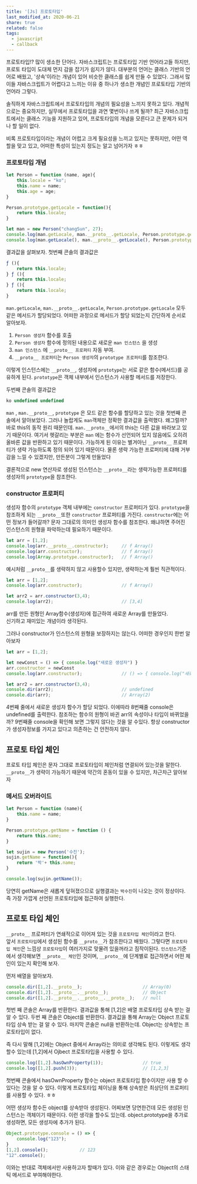 ```yaml
---
title: '[Js] 프로토타입'
last_modified_at: 2020-06-21
share: true
related: false
tags:
  - javascript
  - callback
---
```


프로토타입!? 많이 생소한 단어다. 자바스크립트는 프로토타입 기반 언어라고들 하지만, 프로토 타입이 도대체 먼지 감을 잡기가 쉽지가 않다.
대부분의 언어는 클래스 기반의 언어로 배웠고, '상속'이라는 개념이 있어 비슷한 클래스를 쉽게 만들 수 있었다. 
그래서 많이들 자바스크립트가 어렵다고 느끼는 이유 중 하나가 생소한 개념인 프로토타입 기반의 언어라 그렇다. 

솔직하게 자바스크립트에서 프로토타입의 개념의 필요성을 느끼지 못하고 있다.
개념적으로는 중요하지만, 실무에서 프로토타입을 과연 몇번이나 쓰게 될까? 
최근 자바스크립트에서는 클래스 기능을 지원하고 있어, 프로토타입의 개념을 모른다고 큰 문제가 되거나 할 일이 없다.

비록 프로토타입이라는 개념이 어렵고 크게 필요성을 느끼고 있지는 못하지만, 
어떤 역할을 맞고 있고, 어떠한 특성이 있는지 정도는 알고 넘어가자 ㅎㅎ 

### 프로토타입 개념

```js
let Person = function (name, age){
    this.locale = "ko";
    this.name = name;
    this.age = age;
}

Person.prototype.getLocale = function(){
    return this.locale;
}

let man = new Person("changSun", 27);
console.log(man.getLocale, man.__proto__.getLocale, Person.prototype.getLocale);
console.log(man.getLocale(), man.__proto__.getLocale(), Person.prototype.getLocale());
```

결과값을 살펴보자.
첫번째 콘솔의 결과값은 
```js
ƒ (){
    return this.locale;
} ƒ (){
    return this.locale;
} ƒ (){
    return this.locale;
}
```
`man.getLocale`, `man.__proto__.getLocale`, `Person.prototype.getLocale` 모두 같은 메서드가 할당되었다.
어떠한 과정으로 메서드가 할당 되었는지 간단하게 순서로 알아보자.  

1. `Person 생성자` 함수를 호출 
2. `Person 생성자` 함수에 정의된 내용으로 새로운 `man 인스턴스` 을 생성
3. `man 인스턴스` 에 `__proto__ 프로퍼티` 자동 부여.
4.  `__proto__ 프로퍼티`는 `Person 생성자`의 `prototype 프로퍼티`를 참조한다.

이렇게 인스턴스에는 `__proto__`, 생성자에 `prototype`는 서로 같은 함수(메서드)를 공유하게 된다. 
`prototype`은 객체 내부에서 인스턴스가 사용할 메서드를 저장한다. 

두번째 콘솔의 결과값은 
```js
ko undefined undefined
```
`man` , `man.__proto__`, `prototype` 은 모드 같은 함수를 할당하고 있는 것을 첫번째 콘솔에서 알아보았다.
그러나 놀랍게도 `man`객체만 정확한 결과값을 출력했다. 왜그럴까? 바로 this의 동작 원리 때문인데.
`man.__proto__`에서의 this는 다른 값을 바라보고 있기 때문이다. 여기서 헷갈리는 부분은 
`man` 에는 함수가 선언되어 있지 않음에도 오히려 올바른 값을 반환하고 있기 때문이다.
가능하게 된 이유는 별겨아닌 `__proto__` 프로퍼티가 생략 가능하도록 정의 되어 있기 때문이다. 
물론 생략 가능한 프로퍼티에 대해 거부감을 느낄 수 있겠지만, 만든분이 그렇게 만들었다

결론적으로 new 연산자로 생성된 인스턴스는 `__proto__`라는 생략가능한 프로퍼티를 생성자의 `prototype`을 참조한다.

### constructor 프로퍼티

생성자 함수의 `prototype` 객체 내부에는 `constructor` 프로퍼티가 있다.
`prototype`을 참조하게 되는 `__proto__`또한 `constructor` 프로퍼티를 가진다.
`constructor`에는 어떤 정보가 들어갈까? 문자 그대로의 의미인 생성자 함수를 참조한다. 
왜냐하면 주어진 인스턴스의 원형을 파악하는데 필요하기 때문이다. 

```js
let arr = [1,2];
console.log(arr.__proto__.constructor);     // f Array()
console.log(arr.constructor);               // f Array()
console.log(Array.prototype.constructor);   // f Array()
```
예시처럼 `__proto__`를 생략하지 않고 사용할수 있지만, 생략하는게 훨씬 직관적이다.

```js
let arr = [1,2];
console.log(arr.constructor);               // f Array()

let arr2 = arr.constructor(3,4);
console.log(arr2);                          // [3,4]
```
arr를 만든 원형인 Array함수(생성자)에 접근하여 새로운 Array를 만들었다.  
신기하고 재미있는 개념이라 생각된다. 

그러나 constructor가 인스턴스의 원형을 보장하지는 않는다. 
어떠한 경우인지 한번 알아보자 

```js
let arr = [1,2];

let newConst = () => { console.log("새로운 생성자") }
arr.constructor = newConst
console.log(arr.constructor);               // () => { console.log("새로운 생성자") }

let arr2 = arr.constructor(3,4);
console.dir(arr2);                          // undefined
console.dir(arr);                           // Array(2)
```

4번째 줄에서 새로운 생성자 함수가 할당 되었다. 이에따라 8번째줄 console은 undefined를 출력한다. 
참조하는 함수의 원형이 바귄 arr의 속성이나 타입이 바뀌었을까? 9번째줄 console을 확인해 보면 
그렇지 않다는 것을 알 수있다. 항상 constructor가 생성자정보를 가지고 있다고 의존하는 건 안전하지 않다. 

## 프로토 타입 체인

프로토 타입 체인은 문자 그대로 프로토타입이 체인처럼 연결되어 있는것을 말한다. 
`__proto__`가 생략이 가능하기 때문에 약간의 혼동이 있을 수 있지만, 차근차근 알아보자


### 메서드 오버라이드 

```js
let Person = function (name){
    this.name = name;
}

Person.prototype.getName = function () {
    return this.name;
}

let sujin = new Person('수진');
sujin.getName = function(){
    return '박'+ this.name;
}

console.log(sujin.getName());
```
당연히 getName은 새롭게 덮혀졌으므로 실행결과는 `박수진`이 나오는 것이 정상이다.
즉 가장 가깝게 선언된 프로토타입에 접근하여 실행한다. 

## 프로토 타입 체인

`__proto__` 프로퍼티가 연쇄적으로 이어져 있는 것을 `프로토타입 체인`이라고 한다.  
앞서 `프로토타입`에서 생성된 함수를 `__proto__`가 참조한다고 배웠다. 
그렇다면 `프로토타입 체인`은 느낌상 `프로토타입`이 여러가지로 맞물려 있을꺼라고 짐작이된다.
`인스턴스`기준에서 생각해보면 `__proto__ 체인`인 것이며, `__proto__`에 단계별로 접근하면서 어떤 체인이 있는지 확인해 보자.  

먼저 배열을 알아보자.

```js
console.dir([1,2].__proto__);                       // Array(0)
console.dir([1,2].__proto__.__proto__);             // Object
console.dir([1,2].__proto__.__proto__.__proto__);   // null
```

첫번 째 콘솔은 Array를 반환한다. 결과값을 통해 [1,2]은 배열 프로토타입 상속 받는 걸 알 수 있다.
두번 째 콘솔은 Object를 반환한다. 결과값을 통해 Array는 Object 프로토타입 상속 받는 걸 알 수 있다. 
마지막 콘솔은 null을 반환하는데. Object는 상속받는 프로토타입이 없다. 

즉 다시 말해 [1,2]에는 Object 중에서 Array라는 의미로 생각해도 된다. 
이렇게도 생각할수 있는데 [1,2]에서 Ojbect 프로토타입을 사용할 수 있다.

```js
console.log([1,2].hasOwnProperty(1));               // true
console.log([1,2].push(3));                         // [1,2,3]
```

첫번째 콘솔에서 hasOwnProperty 함수는 object 프로토타입 함수이지만 사용 할 수 있다는 것을 알 수 있다.
이렇게 프로토타입 체이닝을 통해 상속받은 최상단의 프로퍼티를 사용할 수 있다. ㅎㅎ

어떤 생상자 함수든 object를 상속받아 생성된다. 어찌보면 당연한건데 모든 생성된 인스턴스는 객체이기 때문이다.
이런 생각을 할수도 있는데. object.prototype을 추가로 생성하면, 모든 생성자에 추가가 된다.

```js
Object.prototype.console = () => {
    console.log("123");
}
[1,2].console();            // 123
"12".console();
```

이와는 반대로 객체에서만 사용하고자 할때가 있다. 이와 같은 경우로는 Object의 스태틱 메서드로 부여해야한다.
